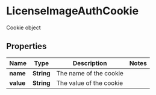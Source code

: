 

# LicenseImageAuthCookie

Cookie object

## Properties

| Name | Type | Description | Notes |
|------------ | ------------- | ------------- | -------------|
|**name** | **String** | The name of the cookie |  |
|**value** | **String** | The value of the cookie |  |



